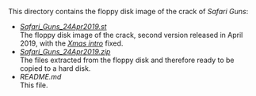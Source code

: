 This directory contains the floppy disk image of the crack of *Safari Guns*:

- *[Safari_Guns_24Apr2019.st](../../../../raw/master/SafariG/release/Safari_Guns_24Apr2019.st)*  
The floppy disk image of the crack, second version released in April 2019,
with the *[Xmas intro](https://demozoo.org/productions/197638/)* fixed.
- *[Safari_Guns_24Apr2019.zip](../../../../raw/master/SafariG/release/Safari_Guns_24Apr2019.zip)*  
The files extracted from the floppy disk and therefore ready to be copied to a hard disk.
- *README.md*  
This file.
